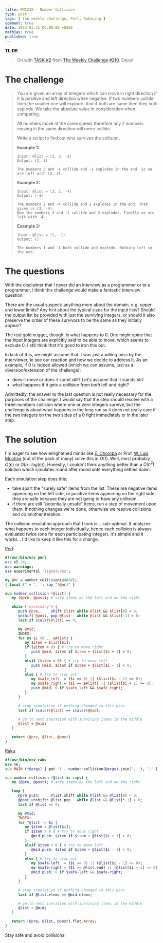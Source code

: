 ```yaml
---
title: PWC210 - Number Collision
type: post
tags: [ the weekly challenge, Perl, RakuLang ]
comment: true
date: 2023-03-31 06:00:00 +0200
mathjax: true
published: true
---
```


**TL;DR**

> On with [TASK #2][] from [The Weekly Challenge][] [#210][].
> Enjoy!

# The challenge

> You are given an array of integers which can move in right direction if it
> is positive and left direction when negative. If two numbers collide then
> the smaller one will explode. And if both are same then they both explode.
> We take the absolute value in consideration when comparing.
>
> All numbers move at the same speed, therefore any 2 numbers moving in the
> same direction will never collide.
>
> Write a script to find out who survives the collision.
>
> **Example 1:**
>
>     Input: @list = (2, 3, -1)
>     Output: (2, 3)
>
>     The numbers 3 and -1 collide and -1 explodes in the end. So we are left with (2, 3).
>
> **Example 2:**
>
>     Input: @list = (3, 2, -4)
>     Output: (-4)
>
>     The numbers 2 and -4 collide and 2 explodes in the end. That gives us (3, -4).
>     Now the numbers 3 and -4 collide and 3 explodes. Finally we are left with -4.
>
> **Example 3:**
>
>     Input: @list = (1, -1)
>     Output: ()
>
>     The numbers 1 and -1 both collide and explode. Nothing left in the end.

# The questions

With the disclaimer that I never did an interview as a programmer or to a
programmer, I think this challenge would make a fantastic interview
question.

There are the usual suspect: anything more about the domain, e.g. upper and
lower limits? Any hint about the typical sizes for the input lists? Should
the output list be provided with just the surviving integers, or should it
also preserve the order of these survivors to be the same as they initially
appear?

The real gold nugget, though, is what happens to 0. One might opine that the
input integers are explicitly said to be able to move, which seems to
exclude 0; I still think that it's good to iron this out.

In lack of this, we might assume that it was just a willing miss by the
interviewer, to see our reaction and how we decide to address it. As an
example, if 0 is indeed allowed (which we can assume, just as a
diversion/extension of the challenge):

- does it move or does it stand still? Let's assume that it stands still
- what happens if it gets a collision from *both* left and right?

Admittedly, the answer to the last question is not really necessary for the
purposes of the challenge. I would say that the step should resolve with a
three-numbers collision where one or zero integers survive, but the
challenge is about what happens in the long run so it does not really care
if the two integers on the two sides of a 0 fight immediately or in the
later step.

# The solution

I'm eager to see how enlightened minds like [E. Choroba][] or Prof.
[W. Luis Mochán][] (out of the pack of many) solve this in $O(1)$. Well,
most probably $O(n)$ or $O(n \cdot log(n))$.
Honestly, I couldn't think anything better than a $O(n^2)$ solution which
simulates round after round until everything settles down.

Each simulation step does this:

- take apart the "surely safe" items from the list. These are negative items
  appearing on the left side, or positive items appearing on the right side;
  they are safe because they are not going to have any collision.
- if there are still "potentially unsafe" items, run a step of movement upon
  them. If nothing changes we're done, otherwise we resolve collisions and
  do another iteration.

The collision resolution approach that I took is... sub-optimal. It analyzes
what happens to each integer individually, hence each collision is always
evaluated twice (one for each participating integer). It's simple and it
works... I'd like to keep it like this for a change.

[Perl][]:

```perl
#!/usr/bin/env perl
use v5.24;
use warnings;
use experimental 'signatures';

my @nc = number_collision(@ARGV);
{ local $" = ', '; say "(@nc)" }

sub number_collision (@list) {
   my (@pre, @post); # safe items on the left and on the right

   while ('necessary') {
      push @pre,     shift @list while @list && $list[0] < 0;
      unshift @post, pop @list   while @list && $list[-1] > 0;
      last if scalar(@list) == 0;

      my @mid;
      INDEX:
      for my $i (0 .. $#list) {
         my $item = $list[$i];
         if ($item > 0) { # try to move right
            push @mid, $item if $item + $list[$i + 1] > 0;
         }
         elsif ($item < 0) { # try to move left
            push @mid, $item if $item + $list[$i - 1] < 0;
         }
         else { # try to stay put
            my $safe_left  = ($i == 0) || ($list[$i - 1] <= 0);
            my $safe_right = ($i == $#list) || ($list[$i + 1] >= 0);
            push @mid, 0 if $safe_left && $safe_right;
         }
      }

      # stop simulation if nothing changed in this pass
      last if scalar(@list) == scalar(@mid);

      # go to next iteration with surviving items in the middle
      @list = @mid;
   }

   return (@pre, @list, @post)
}
```

[Raku][]:

```raku
#!/usr/bin/env raku
use v6;
sub MAIN (*@args) { put '(', number-collision(@args).join(', '), ')' }

sub number-collision (@list is copy) {
   my (@pre, @post); # safe items on the left and on the right

   loop {
      @pre.push:     @list.shift while @list && @list[0] < 0;
      @post.unshift: @list.pop   while @list && @list[*-1] > 0;
      last if @list == 0;

      my @mid;
      INDEX:
      for ^@list -> $i {
         my $item = @list[$i];
         if $item > 0 { # try to move right
            @mid.push: $item if $item + @list[$i + 1] > 0;
         }
         elsif $item < 0 { # try to move left
            @mid.push: $item if $item + @list[$i - 1] < 0;
         }
         else { # try to stay put
            my $safe-left  = ($i == 0) || (@list[$i - 1] <= 0);
            my $safe-right = ($i == @list.end) || (@list[$i + 1] >= 0);
            @mid.push: 0 if $safe-left && $safe-right;
         }
      }

      # stop simulation if nothing changed in this pass
      last if @list.elems == @mid.elems;

      # go to next iteration with surviving items in the middle
      @list = @mid;
   }

   return (@pre, @list, @post).flat.Array;
}
```

Stay safe and avoid collisions!

[The Weekly Challenge]: https://theweeklychallenge.org/
[#210]: https://theweeklychallenge.org/blog/perl-weekly-challenge-210/
[TASK #2]: https://theweeklychallenge.org/blog/perl-weekly-challenge-210/#TASK2
[Perl]: https://www.perl.org/
[Raku]: https://raku.org/
[manwar]: http://www.manwar.org/
[W. Luis Mochán]: https://github.com/wlmb
[E. Choroba]: https://github.com/choroba
